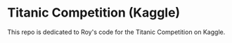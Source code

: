 # Titanic Competition (Kaggle)

This repo is dedicated to Roy's code for the Titanic Competition on Kaggle.
